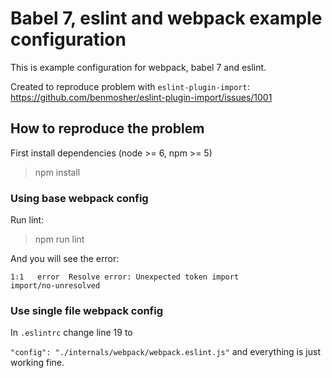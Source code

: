# Babel 7, eslint and webpack example configuration

This is example configuration for webpack, babel 7 and eslint.

Created to reproduce problem with `eslint-plugin-import`: https://github.com/benmosher/eslint-plugin-import/issues/1001

## How to reproduce the problem

First install dependencies (node >= 6, npm >= 5)
> npm install

### Using base webpack config

Run lint:
> npm run lint

And you will see the error:
```
1:1   error  Resolve error: Unexpected token import                                                    import/no-unresolved
```


### Use single file webpack config

In `.eslintrc` change line 19 to

`"config": "./internals/webpack/webpack.eslint.js"`
and everything is just working fine.
